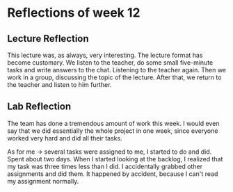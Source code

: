 # Reflections of week 12

## Lecture Reflection
This lecture was, as always, very interesting. The lecture format has become customary. We listen to the teacher, do some small five-minute tasks and write answers to the chat. Listening to the teacher again. Then we work in a group, discussing the topic of the lecture. After that, we return to the teacher and listen to him further.


## Lab Reflection
The team has done a tremendous amount of work this week. I would even say that we did essentially the whole project in one week, since everyone worked very hard and did all their tasks.

As for me -> several tasks were assigned to me, I started to do and did. Spent about two days. When I started looking at the backlog, I realized that my task was three times less than I did. I accidentally grabbed other assignments and did them. It happened by accident, because I can't read my assignment normally.
